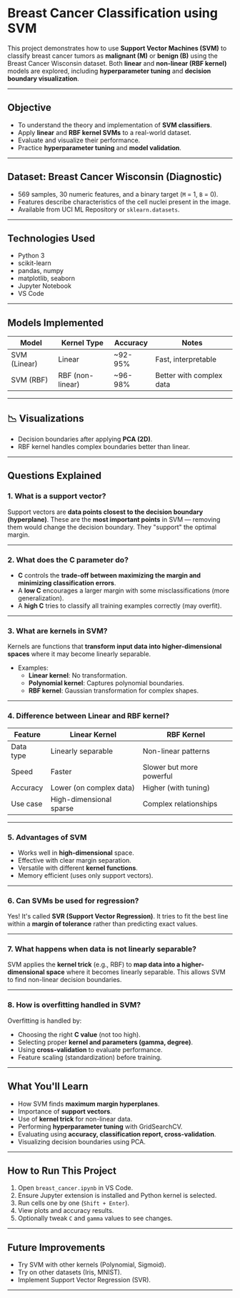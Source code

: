 # Breast Cancer Classification using SVM

This project demonstrates how to use **Support Vector Machines (SVM)** to classify breast cancer tumors as **malignant (M)** or **benign (B)** using the Breast Cancer Wisconsin dataset. Both **linear** and **non-linear (RBF kernel)** models are explored, including **hyperparameter tuning** and **decision boundary visualization**.

---

## Objective

- To understand the theory and implementation of **SVM classifiers**.
- Apply **linear** and **RBF kernel SVMs** to a real-world dataset.
- Evaluate and visualize their performance.
- Practice **hyperparameter tuning** and **model validation**.

---

## Dataset: Breast Cancer Wisconsin (Diagnostic)

- 569 samples, 30 numeric features, and a binary target (`M` = 1, `B` = 0).
- Features describe characteristics of the cell nuclei present in the image.
- Available from UCI ML Repository or `sklearn.datasets`.

---

## Technologies Used

- Python 3
- scikit-learn
- pandas, numpy
- matplotlib, seaborn
- Jupyter Notebook
- VS Code

---

## Models Implemented

| Model         | Kernel Type | Accuracy | Notes |
|---------------|-------------|----------|-------|
| SVM (Linear)  | Linear      | ~92-95%  | Fast, interpretable |
| SVM (RBF)     | RBF (non-linear) | ~96-98% | Better with complex data |

---

## 📉 Visualizations

- Decision boundaries after applying **PCA (2D)**.
- RBF kernel handles complex boundaries better than linear.

---

##  Questions Explained

### 1. What is a **support vector**?

Support vectors are **data points closest to the decision boundary (hyperplane)**. These are the **most important points** in SVM — removing them would change the decision boundary. They "support" the optimal margin.

---

### 2. What does the **C parameter** do?

- **C** controls the **trade-off between maximizing the margin and minimizing classification errors**.
- A **low C** encourages a larger margin with some misclassifications (more generalization).
- A **high C** tries to classify all training examples correctly (may overfit).

---

### 3. What are **kernels** in SVM?

Kernels are functions that **transform input data into higher-dimensional spaces** where it may become linearly separable.

- Examples:
  - **Linear kernel**: No transformation.
  - **Polynomial kernel**: Captures polynomial boundaries.
  - **RBF kernel**: Gaussian transformation for complex shapes.

---

### 4. Difference between **Linear** and **RBF** kernel?

| Feature       | Linear Kernel            | RBF Kernel                    |
|---------------|--------------------------|-------------------------------|
| Data type     | Linearly separable       | Non-linear patterns           |
| Speed         | Faster                   | Slower but more powerful      |
| Accuracy      | Lower (on complex data)  | Higher (with tuning)          |
| Use case      | High-dimensional sparse  | Complex relationships         |

---

### 5. Advantages of SVM

- Works well in **high-dimensional** space.
- Effective with clear margin separation.
- Versatile with different **kernel functions**.
- Memory efficient (uses only support vectors).

---

### 6. Can SVMs be used for **regression**?

Yes! It's called **SVR (Support Vector Regression)**. It tries to fit the best line within a **margin of tolerance** rather than predicting exact values.

---

### 7. What happens when data is **not linearly separable**?

SVM applies the **kernel trick** (e.g., RBF) to **map data into a higher-dimensional space** where it becomes linearly separable. This allows SVM to find non-linear decision boundaries.

---

### 8. How is **overfitting handled** in SVM?

Overfitting is handled by:
- Choosing the right **C value** (not too high).
- Selecting proper **kernel and parameters (gamma, degree)**.
- Using **cross-validation** to evaluate performance.
- Feature scaling (standardization) before training.

---

## What You'll Learn

- How SVM finds **maximum margin hyperplanes**.
- Importance of **support vectors**.
- Use of **kernel trick** for non-linear data.
- Performing **hyperparameter tuning** with GridSearchCV.
- Evaluating using **accuracy, classification report, cross-validation**.
- Visualizing decision boundaries using PCA.

---

## How to Run This Project

1. Open `breast_cancer.ipynb` in VS Code.
2. Ensure Jupyter extension is installed and Python kernel is selected.
3. Run cells one by one (`Shift + Enter`).
4. View plots and accuracy results.
5. Optionally tweak `C` and `gamma` values to see changes.

---

## Future Improvements

- Try SVM with other kernels (Polynomial, Sigmoid).
- Try on other datasets (Iris, MNIST).
- Implement Support Vector Regression (SVR).

---

